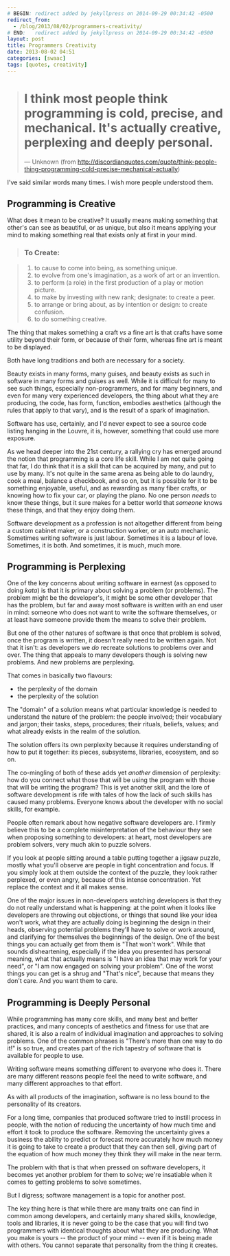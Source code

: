 ```yaml
---
# BEGIN: redirect added by jekyllpress on 2014-09-29 00:34:42 -0500
redirect_from:
  - /blog/2013/08/02/programmers-creativity/
# END:   redirect added by jekyllpress on 2014-09-29 00:34:42 -0500
layout: post
title: Programmers Creativity
date: 2013-08-02 04:51
categories: [swaac]
tags: [quotes, creativity]
---
```

> # I think most people think programming is cold, precise, and mechanical. It's actually creative, perplexing and deeply personal.
> — Unknown (from http://discordianquotes.com/quote/think-people-thing-programming-cold-precise-mechanical-actually)

I've said similar words many times. I wish more people understood
them.

<!--more-->

## Programming is Creative

What does it mean to be creative? It usually means making something
that other's can see as beautiful, or as unique, but also it means
applying your mind to making something real that exists only at first
in your mind.

> ### To Create:

> 1. to cause to come into being, as something unique.
> 2. to evolve from one's imagination, as a work of art or an invention.
> 3. to perform (a role) in the first production of a play or motion picture.
> 4. to make by investing with new rank; designate: to create a peer.
> 5. to arrange or bring about, as by intention or design: to create confusion.
> 6. to do something creative.

The thing that makes something a craft *vs* a fine art is that crafts
have some utility beyond their form, or because of their form, whereas
fine art is meant to be displayed.

Both have long traditions and both are necessary for a society.

Beauty exists in many forms, many guises, and beauty exists as such in
software in many forms and guises as well. While it is difficult for
many to see such things, especially non-programmers, and for many
beginners, and even for many very experienced developers, the thing
about what they are producing, the code, has form, function, embodies
aesthetics (although the rules that apply to that vary), and is the
result of a spark of imagination.

Software has use, certainly, and I'd never expect to see a source code
listing hanging in the Louvre, it is, however, something that could
use more exposure.

As we head deeper into the 21st century, a rallying cry has emerged
around the notion that programming is a core life skill. While I am
not quite going that far, I do think that it is a skill that can be
acquired by many, and put to use by many. It's not quite in the same
arena as being able to do laundry, cook a meal, balance a checkbook,
and so on, but it is possible for it to be something enjoyable,
useful, and as rewarding as many fiber crafts, or knowing how to fix
your car, or playing the piano. No one person *needs* to know these
things, but it sure makes for a better world that *someone* knows
these things, and that they enjoy doing them.

Software development as a profession is not altogether different from
being a custom cabinet maker, or a construction worker, or an auto
mechanic. Sometimes writing software is just labour. Sometimes it is a
labour of love. Sometimes, it is both. And sometimes, it is much, much
more.

## Programming is Perplexing

One of the key concerns about writing software in earnest (as opposed
to doing *kata*) is that it is primary about solving a problem (or
problems). The problem might be the developer's, it might be some
other developer that has the problem, but far and away most software
is written with an end user in mind: someone who does not want to
write the software themselves, or at least have someone provide them
the means to solve their problem.

But one of the other natures of software is that once that problem is
solved, once the program is written, it doesn't really need to be
written again. Not that it isn't: as developers we *do* recreate
solutions to problems over and over. The thing that appeals to many
developers though is solving new problems. And new problems are
perplexing.

That comes in basically two flavours:

* the perplexity of the domain
* the perplexity of the solution

The "domain" of a solution means what particular knowledge is needed
to understand the nature of the problem: the people involved; their
vocabulary and jargon; their tasks, steps, procedures; their rituals,
beliefs, values; and what already exists in the realm of the solution.

The solution offers its own perplexity because it requires
understanding of how to put it together: its pieces, subsystems,
libraries, ecosystem, and so on.

The co-mingling of both of these adds yet *another* dimension of
perplexity: how do you connect what those that will be using the
program with those that will be writing the program? This is yet
another skill, and the lore of software development is rife with tales
of how the lack of such skills has caused many problems. Everyone
knows about the developer with no social skills, for example.

People often remark about how negative software developers are. I
firmly believe this to be a complete misinterpretation of the
behaviour they see when proposing something to developers: at heart,
most developers are problem solvers, very much akin to puzzle
solvers.

If you look at people sitting around a table putting together a jigsaw
puzzle, mostly what you'll observe are people in tight concentration
and focus. If you simply look at them outside the context of the
puzzle, they look rather perplexed, or even angry, because of this
intense concentration. Yet replace the context and it all makes sense.

One of the major issues in non-developers watching developers is that
they do not really understand what is happening: at the point when it
looks like developers are throwing out objections, or things that
sound like your idea won't work, what they are actually doing is
beginning the design in their heads, observing potential problems
they'll have to solve or work around, and clarifying for themselves
the beginnings of the design. One of the best things you can actually
get from them is "That won't work". While that sounds disheartening,
especially if the idea you presented has personal meaning, what that
actually means is "I have an idea that may work for your need", or "I
am now engaged on solving your problem". One of the worst things you
can get is a shrug and "That's nice", because that means they don't
care. And you want them to care.

## Programming is Deeply Personal

While programming has many core skills, and many best and better
practices, and many concepts of aesthetics and fitness for use that
are shared, it is also a realm of individual imagination and
approaches to solving problems. One of the common phrases is "There's
more than one way to do it!" is so true, and creates part of the rich
tapestry of software that is available for people to use.

Writing software means something different to everyone who does
it. There are many different reasons people feel the need to write
software, and many different approaches to that effort.

As with all products of the imagination, software is no less bound to
the personality of its creators.

For a long time, companies that produced software tried to instill
process in people, with the notion of reducing the uncertainty of how
much time and effort it took to produce the software. Removing the
uncertainty gives a business the ability to predict or forecast more
accurately how much money it is going to take to create a product that
they can then sell, giving part of the equation of how much money they
think they will make in the near term.

The problem with that is that when pressed on software developers, it
becomes yet another problem for them to solve; we're insatiable when
it comes to getting problems to solve sometimes.

But I digress; software management is a topic for another post.

The key thing here is that while there are many traits one can find in
common among developers, and certainly many shared skills, knowledge,
tools and libraries, it is never going to be the case that you will
find two programmers with identical thoughts about what they are
producing. What you make is yours -- the product of your mind -- even
if it is being made with others. You cannot separate that personality
from the thing it creates.
